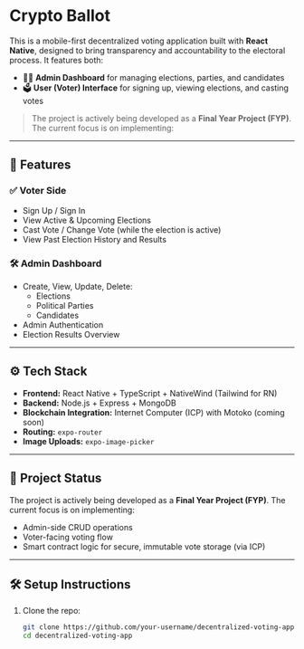 # Crypto Ballot

This is a mobile-first decentralized voting application built with **React Native**, designed to bring transparency and accountability to the electoral process. It features both:

- 🧑‍💼 **Admin Dashboard** for managing elections, parties, and candidates
- 🗳️ **User (Voter) Interface** for signing up, viewing elections, and casting votes

> The project is actively being developed as a **Final Year Project (FYP)**. The current focus is on implementing:


---

## 📱 Features

### ✅ Voter Side
- Sign Up / Sign In
- View Active & Upcoming Elections
- Cast Vote / Change Vote (while the election is active)
- View Past Election History and Results

### 🛠️ Admin Dashboard
- Create, View, Update, Delete:
  - Elections
  - Political Parties
  - Candidates
- Admin Authentication
- Election Results Overview

---

## ⚙️ Tech Stack

- **Frontend:** React Native + TypeScript + NativeWind (Tailwind for RN)
- **Backend:** Node.js + Express + MongoDB
- **Blockchain Integration:** Internet Computer (ICP) with Motoko (coming soon)
- **Routing:** `expo-router`
- **Image Uploads:** `expo-image-picker`

---

## 🚧 Project Status

The project is actively being developed as a **Final Year Project (FYP)**. The current focus is on implementing:

- Admin-side CRUD operations
- Voter-facing voting flow
- Smart contract logic for secure, immutable vote storage (via ICP)

---

## 🛠️ Setup Instructions

1. Clone the repo:
   ```bash
   git clone https://github.com/your-username/decentralized-voting-app.git
   cd decentralized-voting-app

